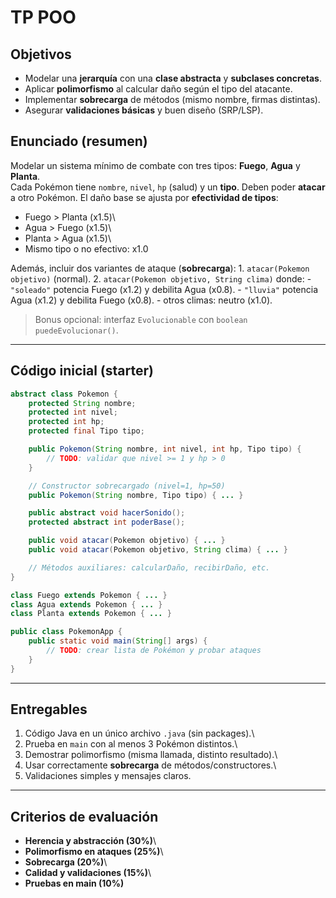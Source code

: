 # TP POO

## Objetivos

-   Modelar una **jerarquía** con una **clase abstracta** y **subclases
    concretas**.
-   Aplicar **polimorfismo** al calcular daño según el tipo del
    atacante.
-   Implementar **sobrecarga** de métodos (mismo nombre, firmas
    distintas).
-   Asegurar **validaciones básicas** y buen diseño (SRP/LSP).

## Enunciado (resumen)

Modelar un sistema mínimo de combate con tres tipos: **Fuego**, **Agua**
y **Planta**.\
Cada Pokémon tiene `nombre`, `nivel`, `hp` (salud) y un **tipo**. Deben
poder **atacar** a otro Pokémon. El daño base se ajusta por
**efectividad de tipos**:

-   Fuego \> Planta (x1.5)\
-   Agua \> Fuego (x1.5)\
-   Planta \> Agua (x1.5)\
-   Mismo tipo o no efectivo: x1.0

Además, incluir dos variantes de ataque (**sobrecarga**): 1.
`atacar(Pokemon objetivo)` (normal). 2.
`atacar(Pokemon objetivo, String clima)` donde: - `"soleado"` potencia
Fuego (x1.2) y debilita Agua (x0.8). - `"lluvia"` potencia Agua (x1.2) y
debilita Fuego (x0.8). - otros climas: neutro (x1.0).

> Bonus opcional: interfaz `Evolucionable` con
> `boolean puedeEvolucionar()`.

------------------------------------------------------------------------

## Código inicial (starter)

``` java
abstract class Pokemon {
    protected String nombre;
    protected int nivel;
    protected int hp;
    protected final Tipo tipo;

    public Pokemon(String nombre, int nivel, int hp, Tipo tipo) {
        // TODO: validar que nivel >= 1 y hp > 0
    }

    // Constructor sobrecargado (nivel=1, hp=50)
    public Pokemon(String nombre, Tipo tipo) { ... }

    public abstract void hacerSonido();
    protected abstract int poderBase();

    public void atacar(Pokemon objetivo) { ... }
    public void atacar(Pokemon objetivo, String clima) { ... }

    // Métodos auxiliares: calcularDaño, recibirDaño, etc.
}

class Fuego extends Pokemon { ... }
class Agua extends Pokemon { ... }
class Planta extends Pokemon { ... }

public class PokemonApp {
    public static void main(String[] args) {
        // TODO: crear lista de Pokémon y probar ataques
    }
}
```

-----------------------------------------------------------------------------

## Entregables

1.  Código Java en un único archivo `.java` (sin packages).\
2.  Prueba en `main` con al menos 3 Pokémon distintos.\
3.  Demostrar polimorfismo (misma llamada, distinto resultado).\
4.  Usar correctamente **sobrecarga** de métodos/constructores.\
5.  Validaciones simples y mensajes claros.

------------------------------------------------------------------------

## Criterios de evaluación

-   **Herencia y abstracción (30%)**\
-   **Polimorfismo en ataques (25%)**\
-   **Sobrecarga (20%)**\
-   **Calidad y validaciones (15%)**\
-   **Pruebas en main (10%)**
